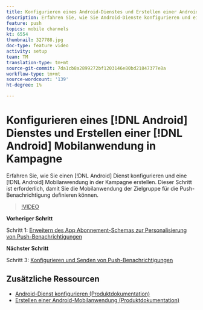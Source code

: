 ```yaml
---
title: Konfigurieren eines Android-Dienstes und Erstellen einer Android-Mobilanwendung in Kampagne
description: Erfahren Sie, wie Sie Android-Dienste konfigurieren und eine Android-Mobilanwendung in der Kampagne erstellen. Dies ist erforderlich, damit wir die Neotrip-App als Zielgruppe für die Push-Benachrichtigung definieren können.
feature: push
topics: mobile channels
kt: 6554
thumbnail: 327788.jpg
doc-type: feature video
activity: setup
team: TM
translation-type: tm+mt
source-git-commit: 7da1cb8a2899272bf1203146e80bd21847377e8a
workflow-type: tm+mt
source-wordcount: '139'
ht-degree: 1%

---
```



# Konfigurieren eines [!DNL Android] Dienstes und Erstellen einer [!DNL Android] Mobilanwendung in Kampagne

Erfahren Sie, wie Sie einen [!DNL Android] Dienst konfigurieren und eine [!DNL Android] Mobilanwendung in der Kampagne erstellen. Dieser Schritt ist erforderlich, damit Sie die Mobilanwendung der Zielgruppe für die Push-Benachrichtigung definieren können.

>[!VIDEO](https://video.tv.adobe.com/v/327788?quality=12)

**Vorheriger Schritt**

Schritt 1: [Erweitern des App Abonnement-Schemas zur Personalisierung von Push-Benachrichtigungen](/help/tutorial-getting-started-with-push-notifications-for-android/extending-the-app-subscription-schema.md)

**Nächster Schritt**

Schritt 3: [Konfigurieren und Senden von Push-Benachrichtigungen](/help/tutorial-getting-started-with-push-notifications-for-android/configuring-and-sending-push-notifications.md)

## Zusätzliche Ressourcen

* [Android-Dienst konfigurieren (Produktdokumentation)](https://experienceleague.adobe.com/docs/campaign-classic/using/sending-messages/sending-push-notifications/configure-the-mobile-app/configuring-the-mobile-application-android.html#configuring-android-service)
* [Erstellen einer Android-Mobilanwendung (Produktdokumentation)](https://experienceleague.adobe.com/docs/campaign-classic/using/sending-messages/sending-push-notifications/configure-the-mobile-app/configuring-the-mobile-application-android.html#creating-android-app)
